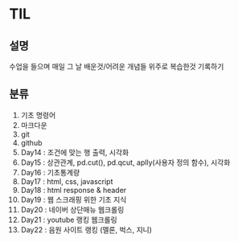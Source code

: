 # TIL

## 설명
수업을 들으며 매일 그 날 배운것/어려운 개념들 위주로 복습한것 기록하기 

## 분류
1. 기초 명령어 
2. 마크다운
3. git
4. github 
5. Day14 : 조건에 맞는 행 출력, 시각화
6. Day15 : 상관관계, pd.cut(), pd.qcut, aplly(사용자 정의 함수), 시각화 
7. Day16 : 기초통계량 
8. Day17 : html, css, javascript
9. Day18 : html response & header 
10. Day19 : 웹 스크래핑 위한 기초 지식 
11. Day20 : 네이버 상단매뉴 웹크롤링
12. Day21 : youtube 랭킹 웹크롤링
13. Day22 : 음원 사이트 랭킹 (멜론, 벅스, 지니) 

